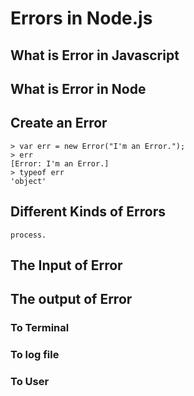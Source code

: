 # Errors in Node.js

## What is Error in Javascript

## What is Error in Node

## Create an Error

```
> var err = new Error("I'm an Error.");
> err
[Error: I'm an Error.]
> typeof err
'object'
```


## Different Kinds of Errors

`process.`

## The Input of Error

## The output of Error

### To Terminal

### To log file

### To User

##
